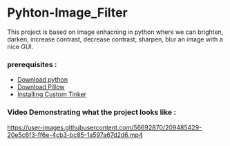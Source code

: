 # Pyhton-Image_Filter

This project is based on image enhacning in python where we can brighten, darken, increase contrast, decrease contrast, sharpen, blur an image with a nice GUI. 
### prerequisites :
- [Download python](https://www.python.org/downloads/)
- [Download Pillow](https://pillow.readthedocs.io/en/stable/installation.html)
- [Installing Custom Tinker](https://github.com/TomSchimansky/CustomTkinter)
### Video Demonstrating what the project looks like :
https://user-images.githubusercontent.com/56692870/209485429-20e5c6f3-ff6e-4cb3-bc85-1a597a67d2d6.mp4

